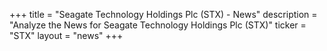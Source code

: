 +++
title = "Seagate Technology Holdings Plc (STX) - News"
description = "Analyze the News for Seagate Technology Holdings Plc (STX)"
ticker = "STX"
layout = "news"
+++

